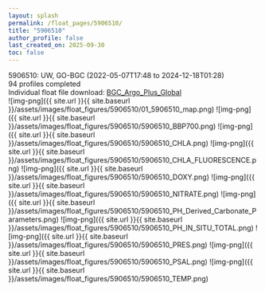 ```yaml
---
layout: splash
permalink: /float_pages/5906510/
title: "5906510"
author_profile: false
last_created_on: 2025-09-30
toc: false
---
```

 
5906510: UW, GO-BGC (2022-05-07T17:48 to 2024-12-18T01:28)\
94 profiles completed\
Individual float file download: [BGC_Argo_Plus_Global](https://ftp.soest.hawaii.edu/bgc_argo_plus/Individual_Floats/outliers_removed/5906510_Sprof_processed.nc)\
![img-png]({{ site.url }}{{ site.baseurl }}/assets/images/float_figures/5906510/01_5906510_map.png)
![img-png]({{ site.url }}{{ site.baseurl }}/assets/images/float_figures/5906510/5906510_BBP700.png)
![img-png]({{ site.url }}{{ site.baseurl }}/assets/images/float_figures/5906510/5906510_CHLA.png)
![img-png]({{ site.url }}{{ site.baseurl }}/assets/images/float_figures/5906510/5906510_CHLA_FLUORESCENCE.png)
![img-png]({{ site.url }}{{ site.baseurl }}/assets/images/float_figures/5906510/5906510_DOXY.png)
![img-png]({{ site.url }}{{ site.baseurl }}/assets/images/float_figures/5906510/5906510_NITRATE.png)
![img-png]({{ site.url }}{{ site.baseurl }}/assets/images/float_figures/5906510/5906510_PH_Derived_Carbonate_Parameters.png)
![img-png]({{ site.url }}{{ site.baseurl }}/assets/images/float_figures/5906510/5906510_PH_IN_SITU_TOTAL.png)
![img-png]({{ site.url }}{{ site.baseurl }}/assets/images/float_figures/5906510/5906510_PRES.png)
![img-png]({{ site.url }}{{ site.baseurl }}/assets/images/float_figures/5906510/5906510_PSAL.png)
![img-png]({{ site.url }}{{ site.baseurl }}/assets/images/float_figures/5906510/5906510_TEMP.png)
